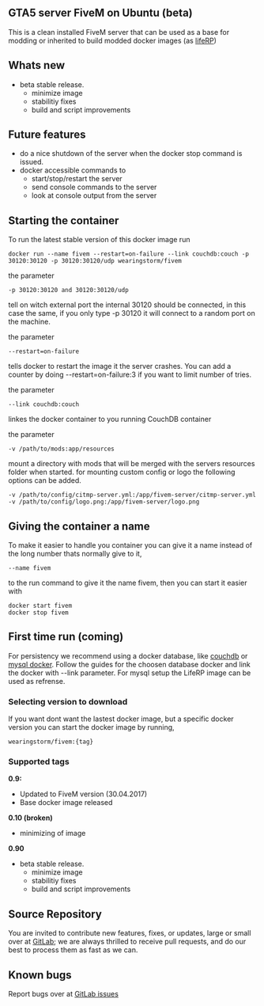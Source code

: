 ## GTA5 server FiveM on Ubuntu (beta)

This is a clean installed FiveM server that can be used as a base for modding or inherited to build modded docker images (as [lifeRP](https://gitlab.com/wearingstorm/docker_fivem/tree/master/fivem_base))

## Whats new
- beta stable release.
  - minimize image
  - stabilitiy fixes
  - build and script improvements

## Future features
- do a nice shutdown of the server when the docker stop command is issued.
- docker accessible commands to
   - start/stop/restart the server
   - send console commands to the server
   - look at console output from the server

## Starting the container

To run the latest stable version of this docker image run

	docker run --name fivem --restart=on-failure --link couchdb:couch -p 30120:30120 -p 30120:30120/udp wearingstorm/fivem

the parameter

	-p 30120:30120 and 30120:30120/udp

tell on witch external port the internal 30120 should be connected, in this case the same, if
you only type -p 30120 it will connect to a random port on the machine.

the parameter

	--restart=on-failure

tells docker to restart the image it the server crashes. You can add a counter by doing --restart=on-failure:3 if you want to limit number of tries.

the parameter

	--link couchdb:couch

linkes the docker container to you running CouchDB container

the parameter

	-v /path/to/mods:app/resources

mount a directory with mods that will be merged with the servers resources folder when started.
for mounting custom config or logo the following options can be added.

	-v /path/to/config/citmp-server.yml:/app/fivem-server/citmp-server.yml
	-v /path/to/config/logo.png:/app/fivem-server/logo.png

## Giving the container a name

To make it easier to handle you container you can give it a name instead of the long
number thats normally give to it,

	--name fivem

to the run command to give it the name fivem, then you can start it easier with

	docker start fivem
	docker stop fivem

## First time run (coming)

For persistency we recommend using a docker database, like [couchdb](https://hub.docker.com/_/couchdb/) or [mysql docker](https://hub.docker.com/_/mysql/).
Follow the guides for the choosen database docker and link the docker with --link parameter. For mysql setup the LifeRP image can be used as refrense.

### Selecting version to download

If you want dont want the lastest docker image, but a specific docker version you can start the docker image by running,

	wearingstorm/fivem:{tag}

### Supported tags
**0.9:**
- Updated to FiveM version (30.04.2017)
- Base docker image released

**0.10 (broken)**
- minimizing of image

**0.90**
- beta stable release.
  - minimize image
  - stabilitiy fixes
  - build and script improvements

## Source Repository
You are invited to contribute new features, fixes, or updates, large or small over at [GitLab](https://gitlab.com/wearingstorm/docker_fivem); we are always thrilled to receive pull requests, and do our best to process them as fast as we can.

## Known bugs
Report bugs over at [GitLab issues](https://gitlab.com/wearingstorm/docker_fivem/issues)

